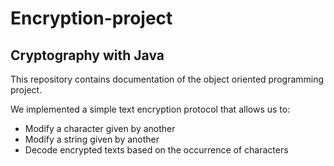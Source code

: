 # Encryption-project

## Cryptography with Java
This repository contains documentation of the object oriented programming project.

We implemented a simple text encryption protocol that allows us to:

* Modify a character given by another
* Modify a string given by another
* Decode encrypted texts based on the occurrence of characters
